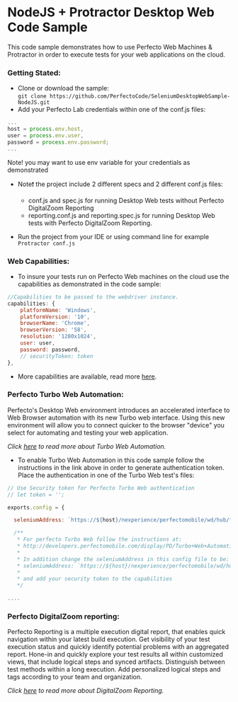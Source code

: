 # NodeJS + Protractor Desktop Web Code Sample

This code sample demonstrates how to use Perfecto Web Machines & Protractor in order to execute tests 
for your web applications on the cloud. 

### Getting Stated: 
- Clone or download the sample:<br/> `git clone https://github.com/PerfectoCode/SeleniumDesktopWebSample-NodeJS.git`
- Add your Perfecto Lab credentials within one of the conf.js files:
```JavaScript
...
host = process.env.host,
user = process.env.user,
password = process.env.password;
... 
```
Note! you may want to use env variable for your credentials as demonstrated

- Note:exclamation: the project include 2 different specs and 2 different conf.js files: 
    - conf.js and spec.js for running Desktop Web tests without Perfecto DigitalZoom Reporting
    - reporting.conf.js and reporting.spec.js for running Desktop Web tests with Perfecto DigitalZoom Reporting.
    
- Run the project from your IDE or using command line for example `Protractor conf.js`

### Web Capabilities: 

- To insure your tests run on Perfecto Web machines on the cloud use the capabilities as demonstrated in the code sample: <br/>
```JavaScript
//Capabilities to be passed to the webdriver instance.
capabilities: {
    platformName: 'Windows',
    platformVersion: '10',
    browserName: 'Chrome',
    browserVersion: '58',
    resolution: '1280x1024',
    user: user,
    password: password,
    // securityToken: token
},
```

- More capabilities are available, read more [here](http://developers.perfectomobile.com/display/PD/Supported+Platforms).

### Perfecto Turbo Web Automation:

Perfecto's Desktop Web environment introduces an accelerated interface to Web Browser automation with its new Turbo web interface. Using this new environment will allow you to connect quicker to the browser "device" you select for automating and testing your web application.

*Click [here](http://developers.perfectomobile.com/display/PD/Turbo+Web+Automation) to read more about Turbo Web Automation.*

- To enable Turbo Web Automation in this code sample follow the instructions in the link above in order to generate authentication token.
Place the authentication in one of the Turbo Web test's files:
```JavaScript
// Use Security token for Perfecto Turbo Web authentication
// let token = '';

exports.config = {

  seleniumAddress: `https://${host}/nexperience/perfectomobile/wd/hub/fast`,

  /**
   * For perfecto Turbo Web follow the instructions at:
   * http://developers.perfectomobile.com/display/PD/Turbo+Web+Automation
   *
   * In addition change the seleniumAddress in this config file to be:
   * seleniumAddress: `https://${host}/nexperience/perfectomobile/wd/hub/fast`,
   *
   * and add your security token to the capabilities
   */

....
```

### Perfecto DigitalZoom reporting:

Perfecto Reporting is a multiple execution digital report, that enables quick navigation within your latest build execution. Get visibility of your test execution status and quickly identify potential problems with an aggregated report.
Hone-in and quickly explore your test results all within customized views, that include logical steps and synced artifacts. Distinguish between test methods within a long execution. Add personalized logical steps and tags according to your team and organization.

*Click [here](http://developers.perfectomobile.com/display/PD/Reporting) to read more about DigitalZoom Reporting.*
